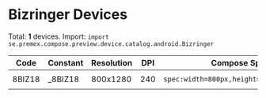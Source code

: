 # Bizringer Devices

Total: **1** devices. Import: `import se.premex.compose.preview.device.catalog.android.Bizringer`

| Code | Constant | Resolution | DPI | Compose Spec | Preview Usage |
|------|----------|------------|-----|-------------|---------------|
| 8BIZ18 | _8BIZ18 | 800x1280 | 240 | `spec:width=800px,height=1280px,dpi=240` | `@Preview(device = Bizringer._8BIZ18)` |

<!-- Generated automatically. Do not edit manually. -->
